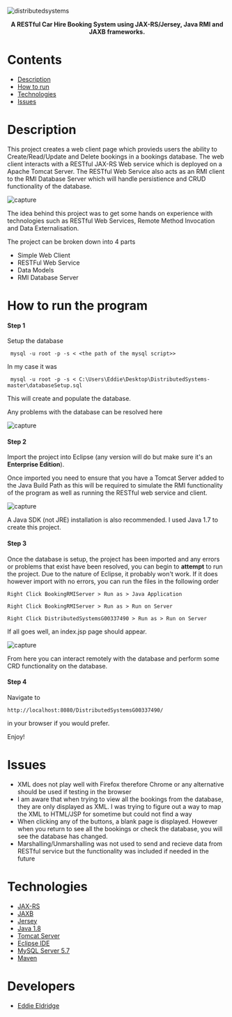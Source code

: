 

![distributedsystems](https://user-images.githubusercontent.com/22448079/49762395-854b6a80-fcc1-11e8-90a1-b442346b833a.png)


<p align="center">
  <b>A RESTful Car Hire Booking System using JAX-RS/Jersey, Java RMI and JAXB frameworks.
</b><br>
</p>

# Contents
* [Description](#description)
* [How to run](#how-to-run-the-program)
* [Technologies](#technologies)
* [Issues](#issues)

# Description
This project creates a web client page which provieds users the ability to Create/Read/Update and Delete bookings in a bookings database. The web client interacts with a RESTful JAX-RS Web service which is deployed on a Apache Tomcat Server. The RESTful Web Service also acts as an RMI client to the RMI Database Server which will handle persistience and CRUD functionality of the database.


![capture](https://user-images.githubusercontent.com/22448079/49762553-0145b280-fcc2-11e8-850d-46ccf5460f0f.PNG)


The idea behind this project was to get some hands on experience with technologies such as RESTful Web Services, Remote Method Invocation and Data Externalisation.

The project can be broken down into 4 parts

  * Simple Web Client
  * RESTFul Web Service
  * Data Models
  * RMI Database Server


# How to run the program

#### Step 1
Setup the database

```
 mysql -u root -p -s < <the path of the mysql script>>
```

In my case it was 

```
 mysql -u root -p -s < C:\Users\Eddie\Desktop\DistributedSystems-master\databaseSetup.sql
```
This will create and populate the database.

Any problems with the database can be resolved here

![capture](https://user-images.githubusercontent.com/22448079/49764554-ba5abb80-fcc7-11e8-9fd4-045d174a5b50.PNG)

#### Step 2
Import the project into Eclipse (any version will do but make sure it's an <b>Enterprise Edition</b>).

Once imported you need to ensure that you have a Tomcat Server added to the Java Build Path as this will be required to simulate the RMI functionality of the program as well as running the RESTful web service and client.

![capture](https://user-images.githubusercontent.com/22448079/49764016-36ec9a80-fcc6-11e8-81b5-2559129f0b77.PNG)

A Java SDK (not JRE) installation is also recommended. I used Java 1.7 to create this project.

#### Step 3
Once the database is setup, the project has been imported and any errors or problems that exist have been resolved, you can begin to <b>attempt</b> to run the project. Due to the nature of Eclipse, it probably won't work. If it does however import with no errors, you can run the files in the following order

```
Right Click BookingRMIServer > Run as > Java Application
```

```
Right Click BookingRMIServer > Run as > Run on Server
```

```
Right Click DistributedSystemsG00337490 > Run as > Run on Server
```

If all goes well, an index.jsp page should appear.


![capture](https://user-images.githubusercontent.com/22448079/49764091-60a5c180-fcc6-11e8-9acc-e0fd95bbbf69.PNG)

From here you can interact remotely with the database and perform some CRD functionality on the database.

#### Step 4
Navigate to 
```
http://localhost:8080/DistributedSystemsG00337490/
```
in your browser if you would prefer.

Enjoy!
# Issues

* XML does not play well with Firefox therefore Chrome or any alternative should be used if testing in the browser
* I am aware that when trying to view all the bookings from the database, they are only displayed as XML. I was trying to figure out a way to map the XML to HTML/JSP for sometime but could not find a way
* When clicking any of the buttons, a blank page is displayed. However when you return to see all the bookings or check the database, you will see the database has changed.
* Marshalling/Unmarshalling was not used to send and recieve data from RESTful service but the functionality was included if needed in the future

# Technologies
* [JAX-RS](https://en.wikipedia.org/wiki/Java_API_for_RESTful_Web_Services)
* [JAXB](https://www.oracle.com/technetwork/articles/javase/index-140168.html)
* [Jersey](https://jersey.github.io/)
* [Java 1.8](https://www.java.com/en/download/)
* [Tomcat Server](https://tomcat.apache.org/)
* [Eclipse IDE](https://www.eclipse.org/ide/)
* [MySQL Server 5.7](https://dev.mysql.com/downloads/mysql/5.7.html)
* [Maven](https://maven.apache.org/)

# Developers
* [Eddie Eldridge](https://github.com/EddieEldridge)	

